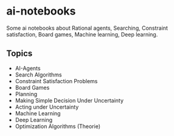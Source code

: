 # ai-notebooks
Some ai notebooks about Rational agents, Searching, Constraint satisfaction, Board games, Machine learning, Deep learning.

## Topics
* AI-Agents
* Search Algorithms
* Constraint Satisfaction Problems
* Board Games
* Planning
* Making Simple Decision Under Uncertainty
* Acting under Uncertainty
* Machine Learning
* Deep Learning
* Optimization Algorithms (Theorie)